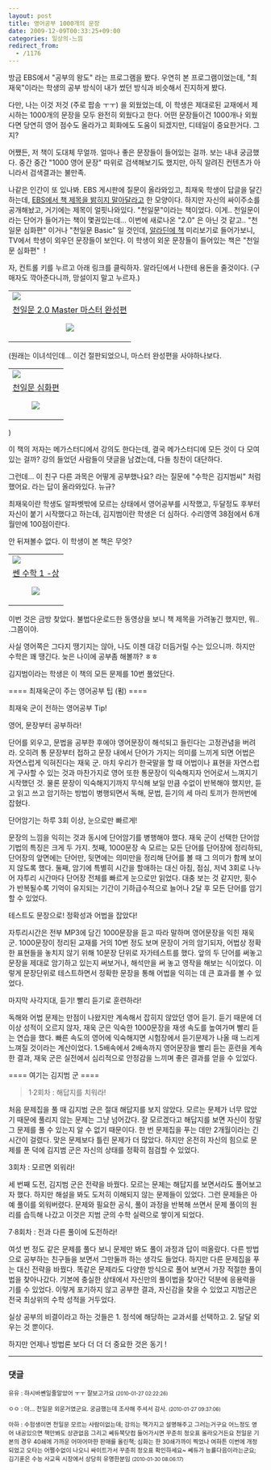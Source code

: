 ```yaml
---
layout: post
title: 영어공부 1000개의 문장
date: 2009-12-09T00:33:25+09:00
categories: 일상의-느낌
redirect_from:
  - /1176
---
```


방금 EBS에서 "공부의 왕도" 라는 프로그램을 봤다. 우연히 본 프로그램이었는데, "최재욱"이라는 학생의 공부 방식이 내가 썼던 방식과 비슷해서 진지하게 봤다.

다만, 나는 이것 저것 (주로 팝송 ㅜㅜ) 을 외웠었는데, 이 학생은 제대로된 교재에서 제시하는 1000개의 문장을 모두 완전히 외웠다고 한다. 어떤 문장들이건 1000개나 외웠다면 당연히 영어 점수도 올라가고 회화에도 도움이 되겠지만, 디테일이 중요한거다. 그지?

어쨌든, 저 책이 도대체 무얼까. 얼마나 좋은 문장들이 들어있는 걸까. 보는 내내 궁금했다. 중간 중간 "1000 영어 문장" 따위로 검색해보기도 했지만, 아직 알려진 컨텐츠가 아니라서 검색결과는 불만족.

나같은 인간이 또 있나봐. EBS 게시판에 질문이 올라와있고, 최재욱 학생이 답글을 달긴하는데, <a title="[http://www.ebsi.co.kr/ebs/apz.ApdReviewArticle.laf?forumId=STD_KING&amp;articleId=000000028117582]로 이동합니다." href="http://www.ebsi.co.kr/ebs/apz.ApdReviewArticle.laf?forumId=STD_KING&amp;articleId=000000028117582" target="_blank">EBS에서 책 제목을 밝히지 말아달라고</a> 한 모양이다. 하지만 자신의 싸이주소를 공개해놨고, 거기에는 제목이 얼핏나와있다. "천일문"이라는 책이었다. 이게.. 천일문이라는 단어가 들어가는 책이 몇권있는데... 이번에 새로나온 "2.0" 은 아닌 것 같고.. "천일문 심화편" 이거나 "천일문 Basic" 일 것인데, <a title="[http://www.aladdin.co.kr/shop/wproduct.aspx?ISBN=8995511052]로 이동합니다." href="http://www.aladdin.co.kr/shop/wproduct.aspx?ISBN=8995511052" target="_blank">알라딘에 책</a> 미리보기로 들어가보니, TV에서 학생이 외우던 문장들이 보인다. 이 학생이 외운 문장들이 들어있는 책은 "천일문 심화편"  !

자, 컨트롤 키를 누르고 아래 링크를 클릭하자. 알라딘에서 나한테 용돈을 줄것이다. (구매자도 깍아준다니까, 망설이지 말고 누르자.)

 

<table>

<tbody>

<tr>

<td><a href="http://www.aladdin.co.kr/shop/wproduct.aspx?ISBN=8992476434&amp;ttbkey=ttbjinto1216001&amp;COPYPaper=1"><img src="http://image.aladdin.co.kr/coveretc/book/covermini/8992476434_2.jpg" /></a></td>

</tr>

<tr>

<td align="center"><a href="http://www.aladdin.co.kr/shop/wproduct.aspx?ISBN=8992476434&amp;ttbkey=ttbjinto1216001&amp;COPYPaper=1">천일문 2.0 Master 마스터 완성편</a>

<img src="http://image.aladdin.co.kr/img/common/star_s10.gif" /></td>

</tr>

</tbody>

</table>

(원래는 이녀석인데... 이건 절판되었으니, 마스터 완성편을 사야하나보다.

<table>

<tbody>

<tr>

<td><a href="http://www.aladdin.co.kr/shop/wproduct.aspx?ISBN=8995511052&amp;ttbkey=ttbjinto1216001&amp;COPYPaper=1"><img src="http://image.aladdin.co.kr/coveretc/book/covermini/8995511052_1.jpg" /></a></td>

</tr>

<tr>

<td align="center"><a href="http://www.aladdin.co.kr/shop/wproduct.aspx?ISBN=8995511052&amp;ttbkey=ttbjinto1216001&amp;COPYPaper=1">천일문 심화편</a>

<img src="http://image.aladdin.co.kr/img/common/star_s10.gif" /></td>

</tr>

</tbody>

</table>

)

이 책의 저자는 메가스터디에서 강의도 한다는데, 결국 메가스터디에 모든 것이 다 모여있는 걸까? 강의 들었던 사람들이 댓글을 남겼는데, 다들 칭찬이 대단하다.

그런데... 이 친구 다른 과목은 어떻게 공부했나요? 라는 질문에 "수학은 김지범씨" 처럼 했어요. 라는 답이 올라와있다. 뉴규?

최재욱이란 학생도 알파벳밖에 모르는 상태에서 영어공부를 시작했고, 두달정도 후부터 자신이 붙기 시작했다고 하는데, 김지범이란 학생은 더 심하다. 수리영역 38점에서 6개월만에 100점이란다.

안 뒤져볼수 없다. 이 학생이 본 책은 무엇?

<table>

<tbody>

<tr>

<td><a href="http://www.aladdin.co.kr/shop/wproduct.aspx?ISBN=8959770973&amp;ttbkey=ttbjinto1216001&amp;COPYPaper=1"><img src="http://image.aladdin.co.kr/coveretc/book/covermini/8959770973_1.jpg" /></a></td>

</tr>

<tr>

<td align="center"><a href="http://www.aladdin.co.kr/shop/wproduct.aspx?ISBN=8959770973&amp;ttbkey=ttbjinto1216001&amp;COPYPaper=1">쎈 수학 1 -상</a>

<img src="http://image.aladdin.co.kr/img/common/star_s10.gif" /></td>

</tr>

</tbody>

</table>

이번 것은 금방 찾았다. 불법다운로드한 동영상을 보니 책 제목을 가려놓긴 했지만, 뭐.. .그쯤이야.

사실 영어쪽은 그다지 땡기지는 않아, 나도 이젠 대강 더듬거릴 수는 있으니까. 하지만 수학은 꽤 땡긴다. 늦은 나이에 공부좀 해볼까? ㅎㅎ

김지범이라는 학생은 이 책의 모든 문제를 10번 풀었단다.

==== 최재욱군이 주는 영어공부 팁 (펌) ====

> 

최재욱 군이 전하는 영어공부 Tip!



영어, 문장부터 공부하라!



단어를 외우고, 문법을 공부한 후에야 영어문장이 해석되고 들린다는 고정관념을 버려라. 오히려 통 문장부터 접하고 문장 내에서 단어가 가지는 의미를 느끼게 되면 어법은 자연스럽게 익혀진다는 재욱 군. 마치 우리가 한국말을 할 때 어법이나 표현을 자연스럽게 구사할 수 있는 것과 마찬가지로 영어 또한 통문장이 익숙해지자 언어로서 느껴지기 시작했던 것. 물론 문장이 익숙해지기까지 무식해 보일 만큼 수없이 반복해야 했지만, 듣고 읽고 쓰고 암기하는 방법이 병행되면서 독해, 문법, 듣기의 세 마리 토끼가 한꺼번에 잡혔다.



단어암기는 하루 3회 이상, 눈으로만 빠르게!



문장의 느낌을 익히는 것과 동시에 단어암기를 병행해야 했다. 재욱 군이 선택한 단어암기법의 특징은 크게 두 가지. 첫째, 1000문장 속 모르는 모든 단어를 단어장에 정리하되, 단어장의 앞면에는 단어만, 뒷면에는 의미만을 정리해 단어를 볼 때 그 의미가 함께 보이지 않도록 했다. 둘째, 암기에 특별히 시간을 할애하는 대신 아침, 점심, 저녁 3회로 나누어 자투리 시간마다 단어장 전체를 빠르게 눈으로만 읽었다. 대충 보는 것 같지만, 횟수가 반복될수록 기억이 유지되는 기간이 기하급수적으로 늘어나 2달 후 모든 단어를 암기할 수 있었다.



테스트도 문장으로! 정확성과 어법을 잡았다!



자투리시간은 전부 MP3에 담긴 1000문장을 듣고 따라 말하며 영어문장을 익힌 재욱 군. 1000문장이 정리된 교재를 거의 10번 정도 보며 문장이 거의 암기되자, 어법상 정확한 표현들을 놓치지 않기 위해 10문장 단위로 자가테스트를 했다. 앞의 두 단어를 써놓고 문장을 제대로 암기하고 있는지 써보거나, 해석만을 써 놓고 영작을 해보는 식이었다. 이렇게 문장단위로 테스트하면서 정확한 문장을 통해 어법을 익히는 데 큰 효과를 볼 수 있었다.



마지막 사각지대, 듣기! 빨리 듣기로 훈련하라!



독해와 어법 문제는 만점이 나왔지만 계속해서 잡히지 않았던 영어 듣기. 듣기 때문에 더이상 성적이 오르지 않자, 재욱 군은 익숙한 1000문장을 재생 속도를 높여가며 빨리 듣는 연습을 했다. 빠른 속도의 영어에 익숙해지면 시험장에서 듣기문제가 나올 때 느리게 느껴질 것이라는 계산이었다. 1.5배속에서 2배속까지 영어문장을 빨리 듣는 훈련을 계속한 결과, 재욱 군은 실전에서 심리적으로 안정감을 느끼며 좋은 결과를 얻을 수 있었다.

==== 여기는 김지범 군 ====

> 1·2회차 : 해답지를 치워라!

처음 문제집을 풀 때 김지범 군은 절대 해답지를 보지 않았다. 모르는 문제가 너무 많았기 때문에 풀리지 않는 문제는 그냥 넘어갔다. 잘 모르겠다고 해답지를 보면 자신이 정말 그 문제를 풀 수 있는지 알 수 없기 때문이다. 한 번 문제집을 푸는 데만 2개월이라는 긴 시간이 걸렸다. 맞은 문제보다 틀린 문제가 더 많았다. 하지만 온전히 자신의 힘으로 문제를 푼 덕에 김지범 군은 자신의 상태를 정확히 점검할 수 있었다.

3회차 : 모르면 외워라!

세 번째 도전, 김지범 군은 전략을 바꿨다. 모르는 문제는 해답지를 보면서라도 풀어보고자 했다. 하지만 해설을 봐도 도저히 이해되지 않는 문제들이 있었다. 그런 문제들은 아예 풀이를 외워버렸다. 문제와 필요한 공식, 풀이 과정을 반복해 쓰면서 문제 풀이의 원리를 습득해 나갔고 이것은 지범 군의 수학 실력으로 쌓이게 되었다.

7·8회차 : 전과 다른 풀이에 도전하라!

여섯 번 정도 같은 문제를 풀다 보니 문제만 봐도 풀이 과정과 답이 떠올랐다. 다른 방법으로 공부하는 친구들을 보면서 그만둘까 하는 생각도 들었다. 하지만 다른 문제집을 푸는 대신 전략을 바꿨다. 똑같은 문제라도 다양한 방식으로 풀어 보면서 가장 적절한 풀이법을 찾아나갔다. 기본에 충실한 상태에서 자신만의 풀이법을 찾아간 덕분에 응용력을 기를 수 있었다. 이렇게 포기하지 않고 공부한 결과, 자신감을 찾을 수 있었고 지범군은 전국 최상위의 수학 성적을 거두었다.

실상 공부의 비결이라고 하는 것들은 1. 정석에 해당하는 교과서를 선택하고. 2. 달달 외우는 것 뿐이다.

하지만 언제나 방법론 보다 더 더 더 중요한 것은 동기 !

* * *

### 댓글



<!--- cmt:1198 --->
<!--- mail: --->
<!--- parent:0 --->

<small>유유 : 하시바쏀일줄알았어 ㅜㅜ 잘보고가요 <small>(2010-01-27 02:22:26)</small></small>


<!--- cmt:1199 --->
<!--- mail: --->
<!--- parent:0 --->

<small>ㅇㅇ : 아... 천일문 외운거였군요. 궁금했는데 조사해 주셔서 감사. <small>(2010-01-27 09:37:06)</small></small>


<!--- cmt:1200 --->
<!--- mail: --->
<!--- parent:0 --->

<small>아하 : 수험생이면 천일문 모르는 사람이없는데; 강의는 책가지고 설명해주고 그러는거구요 어느정도 영어 내공있으면 책만봐도 상관없음 그리고 쎄듀북닷컴 들어가시면 꾸준히 정오표 올라오거든요 천일문 기본의 경우 40쇄에 가까운 어마어마한 판매를 올린책; 심화는 한 30쇄가까이 찍었나 여하튼 이번에 개정되었고 오타는 어쩔수없이 나오니 싸이트가서 꾸준히 정오표 확인하세요~  쎄듀가 능률다음이라는군요; 김기훈은 수능 사교육 시장에서 상당히 유명한분임 <small>(2010-01-30 08:06:17)</small></small>


